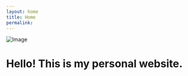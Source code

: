 ```yaml
---
layout: home
title: Home
permalink: 
---
```

![Image](https://assets.weforum.org/article/image/large_NTjzr4SeowHe0mMyksBrh5TzxpzGft_zsma9mhbA4ao.jpg)

# Hello! This is my personal website.